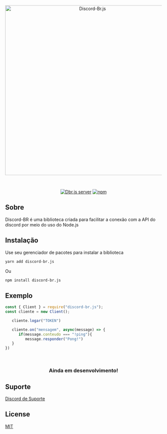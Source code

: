 <div align="center">
   <br />
   <p>
   <a href="https://npmjs.com/discord-br.js" ><img src="https://media.discordapp.net/attachments/810855209193701489/813374327319035944/logo_clea.png?width=1025&height=486" alt="Discord-Br.js" width="546">
   </a>
   </p>
   <br />
   <p>
   <a href="https://discord.gg/MNBCzxaFsY"><img src="https://img.shields.io/discord/810855209193701486?color=7289da&logo=discord&logoColor=orange" alt="Dbr.js server"></img></a>
   <a href="https://npmjs.com/package/discord-br.js"><img src="https://img.shields.io/npm/v/discord-br.js.svg?style=flat-square" alt="npm"></img></a>
   </p>
</div>

## Sobre

Discord-BR é uma biblioteca criada para facilitar a conexão com a API do discord por meio do uso do Node.js

## Instalação

Use seu gerenciador de pacotes para instalar a biblioteca 

```bash
yarn add discord-br.js 
```
Ou

```bash
npm install discord-br.js 
```

## Exemplo

```javascript
const { Client } = require("discord-br.js");
const cliente = new Client();

   cliente.logar("TOKEN")

   cliente.on("mensagem", async(message) => {
      if(message.conteudo === "!ping"){
         message.responder("Pong!")
   }
})
```

<div align="center">
   <br />
   <p style="font-size=10px">
   <h3>Ainda em desenvolvimento!</h3>
   </p>
</div>

## Suporte

[Discord de Suporte](https://discord.gg/MNBCzxaFsY)

## License

[MIT](https://github.com/Discord-br/Discord-Br.js/blob/master/LICENSE)